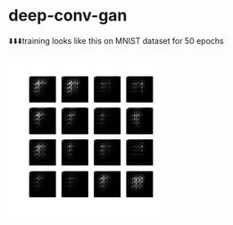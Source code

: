 # deep-conv-gan
⬇️⬇️⬇️training looks like this on MNIST dataset for 50 epochs

![](https://github.com/yes-its-shivam/deep-conv-gan/blob/main/dcgan.gif)
